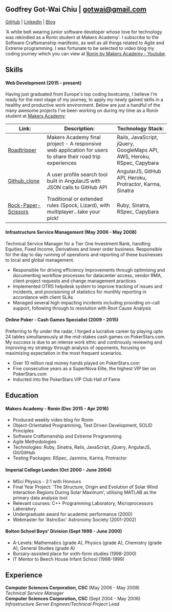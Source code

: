 ## Godfrey Got-Wai Chiu | gotwai@gmail.com
[GitHub](https://github.com/ggwc82) | [LinkedIn](https://uk.linkedin.com/in/godfreychiu) | [Blog](http://ggwc82.github.io/)

'A white belt wearing junior software developer whose love for technology was rekindled as a Ronin student at Makers Academy'. I subscribe to the Software Craftsmanship manifesto, as well as all things related to Agile and Extreme programming. I was fortunate to be selected to video blog my coding journey which you can view at [Ronin by Makers Academy - Youtube](https://www.youtube.com/playlist?list=PLc4BYny7PXeQLLdl_meucEyKl8K9sI0SV).

## Skills

#### Web Development (2015 - present)

Having just graduated from Europe's top coding bootcamp, I believe I'm ready for the next stage of my journey, to apply my newly gained skills in a healthy and productive work environment. Below are just a handful of the many awesome projects I've been working on during my time as a Ronin student at [Makers Academy](http://www.makersacademy.com/employers/):

| Link: | Description: | Technology Stack: |
|---|---|---|
|[Roadtripper](https://github.com/ggwc82/road_tripper) | Makers Academy final project - A responsive web application for users to share their road trip experiences | Rails, JavaScript, jQuery, GoogleMaps API, AWS, Heroku, RSpec, Capybara |
|[Github_clone](https://github.com/ggwc82/github_clone) | A user profile search tool built in AngularJS with JSON calls to GitHub API | AngularJS, GitHub API, Heroku, Protractor, Karma, Sinatra |
|[Rock-Paper-Scissors](https://github.com/ggwc82/rps-challenge) | Traditional or extended rules (Spock, Lizard), with multiplayer...take your pick! | Ruby, Sinatra, RSpec, Capybara |

#### Infrastructure Service Management (May 2006 - May 2008)

Technical Service Manager for a Tier One Investment Bank, handling Equities, Fixed Income, Derivatives and lower order business. Responsible for the day to day running of operations and reporting of these businesses to local and global management.

- Responsible for driving efficiency improvements through optimising and documenting workflow processes for datacenter access, vendor RMA, client project requests and change management practices
- Implemented OTRS helpdesk system to improve tracking of issues and incidents, and provisioning of statistics for monthly reporting in accordance with client SLAs
- Managed several high impacting incidents including providing on-call support, following through to resolution with Root Cause Analysis

#### Online Poker - Cash Games Specialist (2009 - 2015)

Preferring to fly under the radar, I forged a lucrative career by playing upto 24 tables simultaneously at the mid-stakes cash games on PokerStars.com. My success is due to an intense work ethic and continously reviewing and improving my strategy through analysis of opponents, focusing on maximizing expectation in the most frequent scenarios.

- Over 10 million real money hands played on PokerStars.com
- Five consecutive years as a SuperNova Elite, the highest VIP tier on PokerStars.com
- Inducted into the PokerStars VIP Club Hall of Fame 

## Education

#### Makers Academy - Ronin (Dec 2015 - Apr 2016)

- Produced weekly video blog for Ronin
- Object-Orientated Programming, Test Driven Development, SOLID Principles
- Software Craftsmanship and Extreme Programming
- Agile Methodologies
- Technologies: Ruby, Sinatra, Rails, JavaScript, jQuery, AngularJS, Git/GitHub
- Testing Packages: RSpec, Jasmine, Karma, Protractor

#### Imperial College London (Oct 2000 - June 2004)

- MSci Physics - 2:1 with Honours
- Final Year Project: 'The Structure, Origin and Evolution of Solar Wind Interaction Regions During Solar Maximum', utilising MATLAB as the primary data analysis tool
- Relevant courses: C++ Programming Laboratory, Microprocessors Laboratory
- Undergraduate award for academic performance (2000)
- Webmaster for 'AstroSoc' Astronomy Society (2001-2002)

#### Bolton School Boys' Division (Sept 1998 - June 2000)

- A-Levels: Mathematics (grade A), Physics (grade A), Chemistry (grade A), General Studies (grade A)
- Bursary-assisted place for sixth-form studies (1998-2000)
- IT Mentor to Beech House Infant School (1998-1999)

## Experience

**Computer Sciences Corporation, CSC** (May 2006 - May 2008)    
*Technical Service Manager*  
**Computer Sciences Corporation, CSC** (Sept 2004 - May 2006)   
*Infrastructure Server Engineer/Technical Project Lead*  
